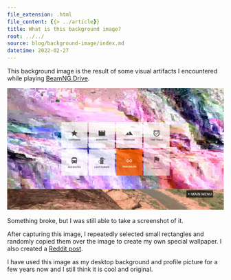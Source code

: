 ```yaml
---
file_extension: .html
file_content: {{> ../article}}
title: What is this background image?
root: ../../
source: blog/background-image/index.md
datetime: 2022-02-27
---
```


This background image is the result of some visual artifacts I encountered while playing [BeamNG.Drive](https://www.beamng.com/).

<img src="modernart.webp">

Something broke, but I was still able to take a screenshot of it. 

After capturing this image, I repeatedly selected small rectangles and randomly copied them over the image to create my own special wallpaper.
I also created a [Reddit post](https://www.reddit.com/r/BeamNG/comments/bkp84b/modern_art/).

I have used this image as my desktop background and profile picture for a few years now and I still think it is cool and original.

